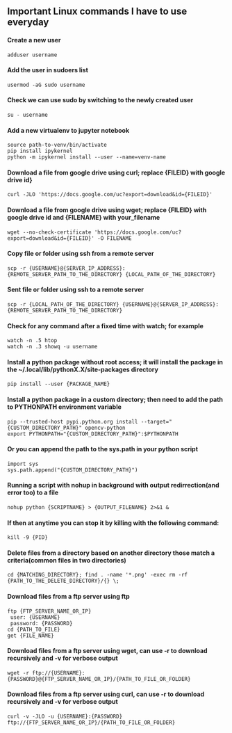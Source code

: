## Important Linux commands I have to use everyday


#### Create a new user

 ```
 adduser username
 ```
  
#### Add the user in sudoers list
  
 ```
 usermod -aG sudo username
 ```

#### Check we can use sudo by switching to the newly created user
  
 ```
 su - username
 ```
 
 #### Add a new virtualenv to jupyter notebook
  
 ```
 source path-to-venv/bin/activate
 pip install ipykernel
 python -m ipykernel install --user --name=venv-name
 ```
 
  #### Download a file from google drive using curl; replace {FILEID} with google drive id}
  
 ```
 curl -JLO 'https://docs.google.com/uc?export=download&id={FILEID}'
 ```
 
   #### Download a file from google drive using wget; replace {FILEID} with google drive id and {FILENAME} with your_filename
  
 ```
 wget --no-check-certificate 'https://docs.google.com/uc?export=download&id={FILEID}' -O FILENAME
 ```
   #### Copy file or folder using ssh from a remote server
  
 ```
 scp -r {USERNAME}@{SERVER_IP_ADDRESS}:{REMOTE_SERVER_PATH_TO_THE_DIRECTORY} {LOCAL_PATH_OF_THE_DIRECTORY}
 ```
   #### Sent file or folder using ssh to a remote server
  
 ```
 scp -r {LOCAL_PATH_OF_THE_DIRECTORY} {USERNAME}@{SERVER_IP_ADDRESS}:{REMOTE_SERVER_PATH_TO_THE_DIRECTORY}
 ```
   #### Check for any command after a fixed time with watch; for example
  
 ```
 watch -n .5 htop
 watch -n .3 showq -u username
 ```

   #### Install a python package without root access; it will install the package in the ~/.local/lib/pythonX.X/site-packages directory
  
 ```
 pip install --user {PACKAGE_NAME}
 ```
 
   #### Install a python package in a custom directory; then need to add the path to PYTHONPATH environment variable
  
 ```
 pip --trusted-host pypi.python.org install --target="{CUSTOM_DIRECTORY_PATH}" opencv-python
 export PYTHONPATH="{CUSTOM_DIRECTORY_PATH}":$PYTHONPATH
 ```
   #### Or you can append the path to the sys.path in your python script
  
 ```
import sys
sys.path.append("{CUSTOM_DIRECTORY_PATH}")
 ```
   #### Running a script with nohup in background with output redirrection(and error too) to a file 
  
 ```
nohup python {SCRIPTNAME} > {OUTPUT_FILENAME} 2>&1 &
 ```
 
   #### If then at anytime you can stop it by killing with the following command:
  
 ```
kill -9 {PID}
 ```
 
   #### Delete files from a directory based on another directory those match a criteria(common files in two directories)
  
 ```
cd {MATCHING_DIRECTORY}; find . -name '*.png' -exec rm -rf {PATH_TO_THE_DELETE_DIRECTORY}/{} \;
 ```
   #### Download files from a ftp server using ftp
  
 ```
ftp {FTP_SERVER_NAME_OR_IP}
  user: {USERNAME}
  password: {PASSWORD}
cd {PATH_TO_FILE}
get {FILE_NAME}
 ``` 
   #### Download files from a ftp server using wget, can use -r to download recursively and -v for verbose output
  
 ```
wget -r ftp://{USERNAME}:{PASSWORD}@{FTP_SERVER_NAME_OR_IP}/{PATH_TO_FILE_OR_FOLDER}
 ```
   #### Download files from a ftp server using curl, can use -r to download recursively and -v for verbose output
  
 ```
curl -v -JLO -u {USERNAME}:{PASSWORD} ftp://{FTP_SERVER_NAME_OR_IP}/{PATH_TO_FILE_OR_FOLDER}
 ```
